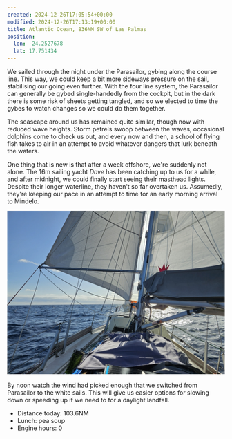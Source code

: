 ```yaml
---
created: 2024-12-26T17:05:54+00:00
modified: 2024-12-26T17:13:19+00:00
title: Atlantic Ocean, 836NM SW of Las Palmas
position:
  lon: -24.2527678
  lat: 17.751434
---
```


We sailed through the night under the Parasailor, gybing along the course line. This way, we could keep a bit more sideways pressure on the sail, stabilising our going even further. With the four line system, the Parasailor can generally be gybed single-handedly from the cockpit, but in the dark there is some risk of sheets getting tangled, and so we elected to time the gybes to watch changes so we could do them together.

The seascape around us has remained quite similar, though now with reduced wave heights.  Storm petrels swoop between the waves, occasional dolphins come to check us out, and every now and then, a school of flying fish takes to air in an attempt to avoid whatever dangers that lurk beneath the waters.

One thing that is new is that after a week offshore, we're suddenly not alone. The 16m sailing yacht _Dove_ has been catching up to us for a while, and after midnight, we could finally start seeing their masthead lights. Despite their longer waterline, they haven't so far overtaken us. Assumedly, they're keeping our pace in an attempt to time for an early morning arrival to Mindelo.

![Image](../2024/d6579238c4bbd11360647891dfd7dcd6.jpg) 

By noon watch the wind had picked enough that we switched from Parasailor to the white sails. This will give us easier options for slowing down or speeding up if we need to for a daylight landfall.

* Distance today: 103.6NM
* Lunch: pea soup
* Engine hours: 0
